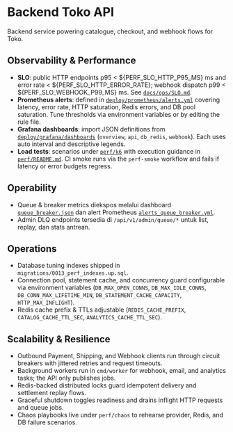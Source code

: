 # Backend Toko API

Backend service powering catalogue, checkout, and webhook flows for Toko.

## Observability & Performance
- **SLO**: public HTTP endpoints p95 < ${PERF_SLO_HTTP_P95_MS} ms and error rate < ${PERF_SLO_HTTP_ERROR_RATE}; webhook dispatch p99 < ${PERF_SLO_WEBHOOK_P99_MS} ms. See [`docs/ops/SLO.md`](docs/ops/SLO.md).
- **Prometheus alerts**: defined in [`deploy/prometheus/alerts.yml`](deploy/prometheus/alerts.yml) covering latency, error rate, HTTP saturation, Redis errors, and DB pool saturation. Tune thresholds via environment variables or by editing the rule file.
- **Grafana dashboards**: import JSON definitions from [`deploy/grafana/dashboards`](deploy/grafana/dashboards) (`overview`, `api`, `db_redis`, `webhook`). Each uses auto interval and descriptive legends.
- **Load tests**: scenarios under [`perf/k6`](perf/k6) with execution guidance in [`perf/README.md`](perf/README.md). CI smoke runs via the `perf-smoke` workflow and fails if latency or error budgets regress.

## Operability
- Queue & breaker metrics diekspos melalui dashboard [`queue_breaker.json`](deploy/grafana/dashboards/queue_breaker.json) dan alert Prometheus [`alerts_queue_breaker.yml`](deploy/prometheus/alerts_queue_breaker.yml).
- Admin DLQ endpoints tersedia di `/api/v1/admin/queue/*` untuk list, replay, dan stats antrean.

## Operations
- Database tuning indexes shipped in `migrations/0013_perf_indexes.up.sql`.
- Connection pool, statement cache, and concurrency guard configurable via environment variables (`DB_MAX_OPEN_CONNS`, `DB_MAX_IDLE_CONNS`, `DB_CONN_MAX_LIFETIME_MIN`, `DB_STATEMENT_CACHE_CAPACITY`, `HTTP_MAX_INFLIGHT`).
- Redis cache prefix & TTLs adjustable (`REDIS_CACHE_PREFIX`, `CATALOG_CACHE_TTL_SEC`, `ANALYTICS_CACHE_TTL_SEC`).

## Scalability & Resilience
- Outbound Payment, Shipping, and Webhook clients run through circuit breakers with jittered retries and request timeouts.
- Background workers run in `cmd/worker` for webhook, email, and analytics tasks; the API only publishes jobs.
- Redis-backed distributed locks guard idempotent delivery and settlement replay flows.
- Graceful shutdown toggles readiness and drains inflight HTTP requests and queue jobs.
- Chaos playbooks live under `perf/chaos` to rehearse provider, Redis, and DB failure scenarios.

